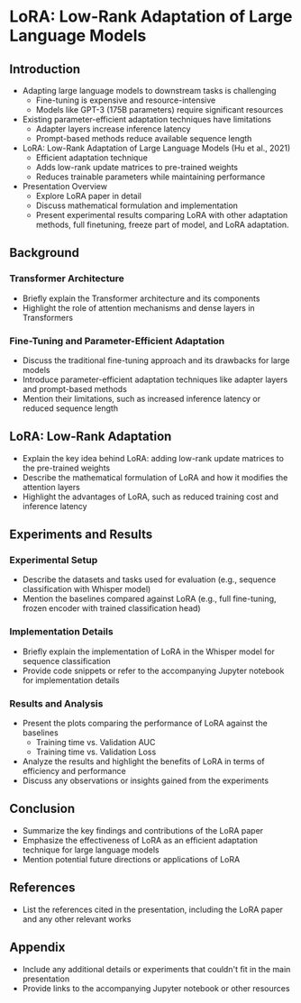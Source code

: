 # LoRA: Low-Rank Adaptation of Large Language Models

## Introduction
- Adapting large language models to downstream tasks is challenging
  - Fine-tuning is expensive and resource-intensive
  - Models like GPT-3 (175B parameters) require significant resources
- Existing parameter-efficient adaptation techniques have limitations
  - Adapter layers increase inference latency
  - Prompt-based methods reduce available sequence length
- LoRA: Low-Rank Adaptation of Large Language Models (Hu et al., 2021)
  - Efficient adaptation technique
  - Adds low-rank update matrices to pre-trained weights
  - Reduces trainable parameters while maintaining performance
- Presentation Overview
  - Explore LoRA paper in detail
  - Discuss mathematical formulation and implementation
  - Present experimental results comparing LoRA with other adaptation methods, full finetuning, freeze part of model, and LoRA adaptation.


## Background
### Transformer Architecture
- Briefly explain the Transformer architecture and its components
- Highlight the role of attention mechanisms and dense layers in Transformers

### Fine-Tuning and Parameter-Efficient Adaptation
- Discuss the traditional fine-tuning approach and its drawbacks for large models
- Introduce parameter-efficient adaptation techniques like adapter layers and prompt-based methods
- Mention their limitations, such as increased inference latency or reduced sequence length

## LoRA: Low-Rank Adaptation
- Explain the key idea behind LoRA: adding low-rank update matrices to the pre-trained weights
- Describe the mathematical formulation of LoRA and how it modifies the attention layers
- Highlight the advantages of LoRA, such as reduced training cost and inference latency

## Experiments and Results
### Experimental Setup
- Describe the datasets and tasks used for evaluation (e.g., sequence classification with Whisper model)
- Mention the baselines compared against LoRA (e.g., full fine-tuning, frozen encoder with trained classification head)

### Implementation Details
- Briefly explain the implementation of LoRA in the Whisper model for sequence classification
- Provide code snippets or refer to the accompanying Jupyter notebook for implementation details

### Results and Analysis
- Present the plots comparing the performance of LoRA against the baselines
  - Training time vs. Validation AUC
  - Training time vs. Validation Loss
- Analyze the results and highlight the benefits of LoRA in terms of efficiency and performance
- Discuss any observations or insights gained from the experiments

## Conclusion
- Summarize the key findings and contributions of the LoRA paper
- Emphasize the effectiveness of LoRA as an efficient adaptation technique for large language models
- Mention potential future directions or applications of LoRA

## References
- List the references cited in the presentation, including the LoRA paper and any other relevant works

## Appendix
- Include any additional details or experiments that couldn't fit in the main presentation
- Provide links to the accompanying Jupyter notebook or other resources